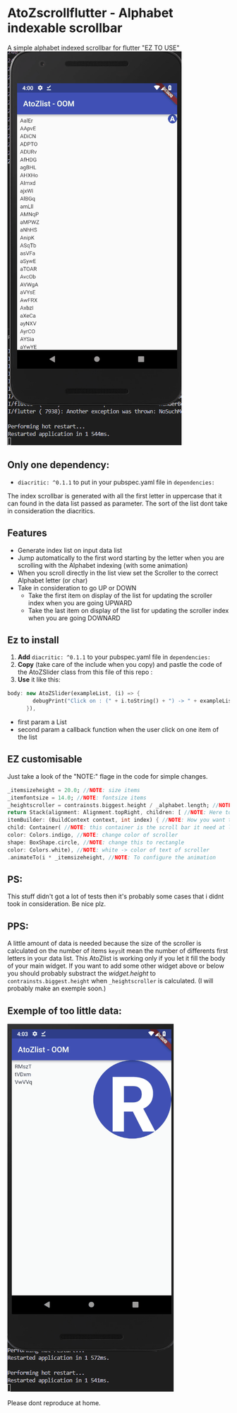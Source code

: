 # AtoZscrollflutter - Alphabet indexable scrollbar
A simple alphabet indexed scrollbar for flutter "EZ TO USE"
![demo.gif](https://github.com/oom-/AtoZscrollflutter-/raw/master/demo.gif)

## Only one dependency: 
* `diacritic: ^0.1.1`
to put in your pubspec.yaml file in `dependencies:`

The index scrollbar is generated with all the first letter in uppercase that it can found in the data list passed as parameter.
The sort of the list dont take in consideration the diacritics.

## Features
* Generate index list on input data list
* Jump automatically to the first word starting by the letter when you are scrolling with the Alphabet indexing (with some animation)
* When you scroll directly in the list view set the Scroller to the correct Alphabet letter (or char)
* Take in consideration to go UP or DOWN
  * Take the first item on display of the list for updating the scroller index when you are going UPWARD
  * Take the last item on display of the list for updating the scroller index when you are going DOWNARD

## Ez to install
1. **Add** `diacritic: ^0.1.1` to your pubspec.yaml file in `dependencies:`
2. **Copy** (take care of the include when you copy) and pastle the code of the AtoZSlider class from this file of this repo : 
3. **Use** it like this: 
```dart
body: new AtoZSlider(exampleList, (i) => {
        debugPrint("Click on : (" + i.toString() + ") -> " + exampleList[i])
      }),
```

* first param a List<String>
* second param a callback function when the user click on one item of the list

## EZ customisable
Just take a look of the "NOTE:" flage in the code for simple changes.

```dart
_itemsizeheight = 20.0; //NOTE: size items
_itemfontsize = 14.0; //NOTE: fontsize items
_heightscroller = contrainsts.biggest.height / _alphabet.length; //NOTE: Here the contrainsts.biggest.height is the height of the list (height of body)
return Stack(alignment: Alignment.topRight, children: [ //NOTE: Here to add some other components (but you need to remove they height from calcs (line above))
itemBuilder: (BuildContext context, int index) { //NOTE: How you want to generate your items
child: Container( //NOTE: this container is the scroll bar it need at least to have height => _heightscroller
color: Colors.indigo, //NOTE: change color of scroller
shape: BoxShape.circle, //NOTE: change this to rectangle
color: Colors.white), //NOTE: white -> color of text of scroller
.animateTo(i * _itemsizeheight, //NOTE: To configure the animation
```

## PS:
This stuff didn't got a lot of tests then it's probably some cases that i didnt took in consideration. Be nice plz.

## PPS:
A little amount of data is needed because the size of the scroller is calculated on the number of items `keys`it mean the number of differents first letters in your data list.
This AtoZlist is working only if you let it fill the body of your main widget. If you want to add some other widget above or below you should probably substract the *widget.height* to `contrainsts.biggest.height` when `_heightscroller` is calculated. (I will probably make an exemple soon.)

## Exemple of too little data:

![tonotreproduce.gif](https://github.com/oom-/AtoZscrollflutter-/raw/master/tonotreproduce.gif)

Please dont reproduce at home.
